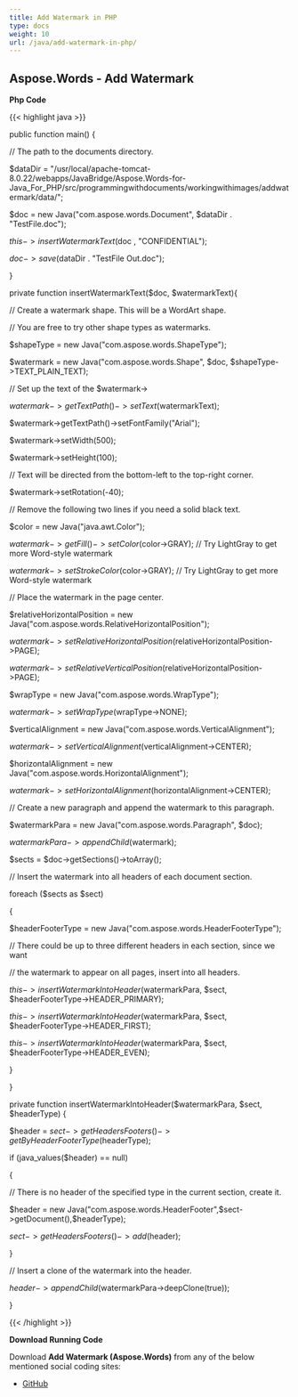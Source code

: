 ```yaml
---
title: Add Watermark in PHP
type: docs
weight: 10
url: /java/add-watermark-in-php/
---
```


## **Aspose.Words - Add Watermark**
**Php Code**

{{< highlight java >}}

 public function main() {

// The path to the documents directory.

$dataDir = "/usr/local/apache-tomcat-8.0.22/webapps/JavaBridge/Aspose.Words-for-Java_For_PHP/src/programmingwithdocuments/workingwithimages/addwatermark/data/";

$doc = new Java("com.aspose.words.Document", $dataDir . "TestFile.doc");

$this->insertWatermarkText($doc , "CONFIDENTIAL");

$doc->save($dataDir . "TestFile Out.doc");

}

private function insertWatermarkText($doc, $watermarkText){

// Create a watermark shape. This will be a WordArt shape.

// You are free to try other shape types as watermarks.

$shapeType = new Java("com.aspose.words.ShapeType");

$watermark = new Java("com.aspose.words.Shape", $doc,  $shapeType->TEXT_PLAIN_TEXT);

// Set up the text of the $watermark->

$watermark->getTextPath()->setText($watermarkText);

$watermark->getTextPath()->setFontFamily("Arial");

$watermark->setWidth(500);

$watermark->setHeight(100);

// Text will be directed from the bottom-left to the top-right corner.

$watermark->setRotation(-40);

// Remove the following two lines if you need a solid black text.

$color = new Java("java.awt.Color");

$watermark->getFill()->setColor($color->GRAY); // Try LightGray to get more Word-style watermark

$watermark->setStrokeColor($color->GRAY); // Try LightGray to get more Word-style watermark

// Place the watermark in the page center.

$relativeHorizontalPosition = new Java("com.aspose.words.RelativeHorizontalPosition");

$watermark->setRelativeHorizontalPosition($relativeHorizontalPosition->PAGE);

$watermark->setRelativeVerticalPosition($relativeHorizontalPosition->PAGE);

$wrapType = new Java("com.aspose.words.WrapType");

$watermark->setWrapType($wrapType->NONE);

$verticalAlignment = new Java("com.aspose.words.VerticalAlignment");

$watermark->setVerticalAlignment($verticalAlignment->CENTER);

$horizontalAlignment = new Java("com.aspose.words.HorizontalAlignment");

$watermark->setHorizontalAlignment($horizontalAlignment->CENTER);

// Create a new paragraph and append the watermark to this paragraph.

$watermarkPara = new Java("com.aspose.words.Paragraph", $doc);

$watermarkPara->appendChild($watermark);

$sects = $doc->getSections()->toArray();

// Insert the watermark into all headers of each document section.

foreach ($sects as $sect)

{

$headerFooterType = new Java("com.aspose.words.HeaderFooterType");

// There could be up to three different headers in each section, since we want

// the watermark to appear on all pages, insert into all headers.

$this->insertWatermarkIntoHeader($watermarkPara, $sect, $headerFooterType->HEADER_PRIMARY);

$this->insertWatermarkIntoHeader($watermarkPara, $sect, $headerFooterType->HEADER_FIRST);

$this->insertWatermarkIntoHeader($watermarkPara, $sect, $headerFooterType->HEADER_EVEN);

}

}

private function insertWatermarkIntoHeader($watermarkPara, $sect, $headerType) {

$header = $sect->getHeadersFooters()->getByHeaderFooterType($headerType);

if (java_values($header) == null)

{

// There is no header of the specified type in the current section, create it.

$header = new Java("com.aspose.words.HeaderFooter",$sect->getDocument(),$headerType);

$sect->getHeadersFooters()->add($header);

}

// Insert a clone of the watermark into the header.

$header->appendChild($watermarkPara->deepClone(true));

}

{{< /highlight >}}

**Download Running Code**

Download **Add Watermark (Aspose.Words)** from any of the below mentioned social coding sites:

- [GitHub](https://github.com/aspose-words/Aspose.Words-for-Java/blob/master/Plugins/Aspose_Words_Java_for_PHP/src/programmingwithdocuments/workingwithimages/addwatermark/php/AddWatermark.php)

